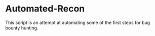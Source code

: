 # Automated-Recon

This script is an attempt at automating some of the first steps for bug bounty hunting.
